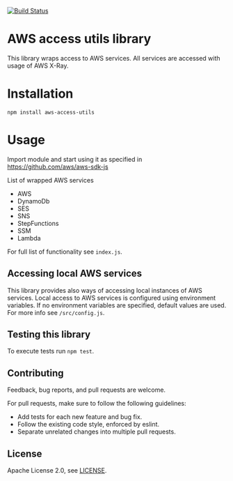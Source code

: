 [![Build Status](https://codebuild.eu-central-1.amazonaws.com/badges?uuid=eyJlbmNyeXB0ZWREYXRhIjoidXhVQTNoUlMvRE03a2EwUTVldTVTWCtpcWRIKzRJcDJGc3h2OTJpVzFxa3NtNlhCTVpZR2ZQZXRKM0lZL1B1bEtCTTlWaU1wU1hxLzZJWVpTQkE4eXZRPSIsIml2UGFyYW1ldGVyU3BlYyI6ImF1dmk0K25mckpmb2xtdTYiLCJtYXRlcmlhbFNldFNlcmlhbCI6MX0%3D&branch=master)](https://eu-central-1.console.aws.amazon.com/codesuite/codebuild/projects/global-dev-aws-access-utils-tf-pr-build)

# AWS access utils library
This library wraps access to AWS services. All services are accessed with usage of AWS X-Ray.

# Installation
`npm install aws-access-utils`

# Usage
Import module and start using it as specified in https://github.com/aws/aws-sdk-js

List of wrapped AWS services
- AWS
- DynamoDb
- SES
- SNS
- StepFunctions
- SSM
- Lambda

For full list of functionality see `index.js`.

## Accessing local AWS services
This library provides also ways of accessing local instances of AWS services. Local access to AWS services is configured using environment variables. 
If no environment variables are specified, default values are used. For more info see `/src/config.js`.  

## Testing this library
To execute tests run `npm test`.

## Contributing
Feedback, bug reports, and pull requests are welcome.

For pull requests, make sure to follow the following guidelines:
* Add tests for each new feature and bug fix.
* Follow the existing code style, enforced by eslint.
* Separate unrelated changes into multiple pull requests.

## License
Apache License 2.0, see [LICENSE](LICENSE.md).

